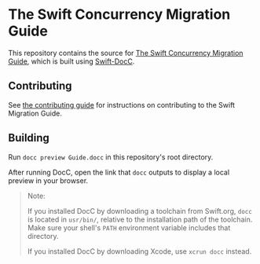 # The Swift Concurrency Migration Guide

This repository contains the source for [The Swift Concurrency Migration Guide][scmg],
which is built using [Swift-DocC][docc].

## Contributing

See [the contributing guide][contributing] for instructions on contributing
to the Swift Migration Guide.

## Building

Run `docc preview Guide.docc` in this repository's root directory.

After running DocC,
open the link that `docc` outputs to display a local preview in your browser.

> Note:
>
> If you installed DocC by downloading a toolchain from Swift.org,
> `docc` is located in `usr/bin/`,
> relative to the installation path of the toolchain.
> Make sure your shell's `PATH` environment variable
> includes that directory.
>
> If you installed DocC by downloading Xcode,
> use `xcrun docc` instead.

[contributing]: https://github.com/apple/swift-migration-guide/blob/main/CONTRIBUTING.md
[docc]: https://github.com/apple/swift-docc
[conduct]: https://www.swift.org/code-of-conduct
[scmg]: https://www.swift.org/migration/documentation/migrationguide